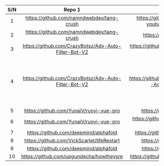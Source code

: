 |S/N|Repo 1|Repo 2|Issues reported by Etor for feedback|Remarks|									
|:-----:|:-------:|:-------:|:-------:|:-------:|
|	1	|	https://github.com/namndwebdev/tang-crush	|	https://github.com/quocdinhit97/YTB-youtube-2021-totinh-part-2	|	https://github.com/quocdinhit97/YTB-youtube-2021-totinh-part-2/issues/9	|		|
|	2	|	https://github.com/namndwebdev/tang-crush	|	https://github.com/Canduy/crush	|	https://github.com/Canduy/crush/issues/4	|		|
|	3	|	https://github.com/CrazyBotsz/Adv-Auto-Filter-Bot-V2	|	https://github.com/dakshkohli23/Adv-Auto-Filter-Bot_v2	|	https://github.com/dakshkohli23/Adv-Auto-Filter-Bot_v2/issues/1	|		|
|	4	|	https://github.com/CrazyBotsz/Adv-Auto-Filter-Bot-V2	|	https://github.com/movieshubofficial123/MH-Adv-Auto-Filter-Bot-V2	|		|	the owners turn issues off for the repo and do not accept contributions or bug reports	|
|	5	|	https://github.com/YunaiV/ruoyi-vue-pro	|	https://github.com/zhangmc/xflow	|	https://github.com/zhangmc/xflow/issues/1	|		|
|	6	|	https://github.com/YunaiV/ruoyi-vue-pro	|	https://github.com/baiyang256101/ruoyi-vue-pro	|	https://github.com/baiyang256101/ruoyi-vue-pro/issues/1	|		|
|	7	|	https://github.com/deepmind/alphafold	|	https://github.com/lucidrains/alphafold2	|	https://github.com/lucidrains/alphafold2/issues/107	|		|
|	8	|	https://github.com/VickScarlet/lifeRestart	|	https://github.com/xitu/coding-life	|	https://github.com/xitu/coding-life/issues/7	|		|
|	9	|	https://github.com/deepmind/alphafold	|	https://github.com/kuixu/alphafold	|	https://github.com/kuixu/alphafold/issues/15	|		|
|	10	|	https://github.com/upgundecha/howtheysre	|	https://github.com/snippergoals/howtheysre	|	https://github.com/snippergoals/howtheysre/issues/2	|		|